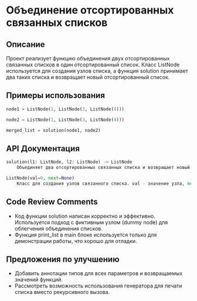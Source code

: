 # Объединение отсортированных связанных списков

## Описание
Проект реализует функцию объединения двух отсортированных связанных списков в один отсортированный список. Класс ListNode используется для создания узлов списка, а функция solution принимает два таких списка и возвращает новый отсортированный список.

## Примеры использования
```python
node1 = ListNode(1, ListNode(2, ListNode(4)))
```
```python
node2 = ListNode(1, ListNode(3, ListNode(4)))
```
```python
merged_list = solution(node1, node2)
```

## API Документация
```python
solution(l1: ListNode, l2: ListNode) -> ListNode
	Объединяет два отсортированных связанных списка и возвращает новый отсортированный список.

ListNode(val=0, next=None)
	Класс для создания узлов связанного списка. val - значение узла, next - ссылка на следующий узел.
```

## Code Review Comments
- Код функции solution написан корректно и эффективно. Используется подход с фиктивным узлом (dummy node) для облегчения объединения списков.
- Функция print_list в main блоке используется только для демонстрации работы, что хорошо для отладки.

## Предложения по улучшению
- Добавить аннотации типов для всех параметров и возвращаемых значений функций.
- Рассмотреть возможность использования генератора для печати списка вместо рекурсивного вызова.

